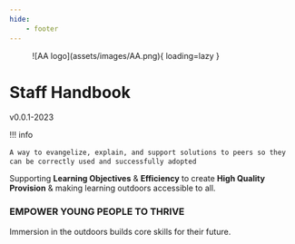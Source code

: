 ```yaml
---
hide:
    - footer
---
```


<figure markdown>
![AA logo](assets/images/AA.png){ loading=lazy }
</figure>

# Staff Handbook

v0.0.1-2023

!!! info

    A way to evangelize, explain, and support solutions to peers so they can be correctly used and successfully adopted

Supporting **Learning Objectives** & **Efficiency** to create **High Quality Provision** & making learning outdoors accessible to all.

### EMPOWER YOUNG PEOPLE TO THRIVE

Immersion in the outdoors builds core skills for their future.
